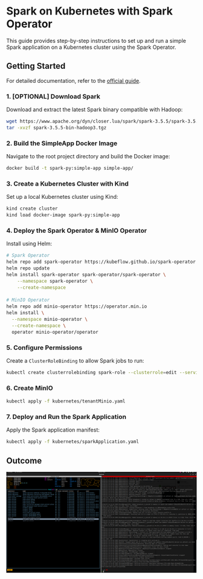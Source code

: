 # Spark on Kubernetes with Spark Operator

This guide provides step-by-step instructions to set up and run a simple Spark application on a Kubernetes cluster using the Spark Operator.

## Getting Started

For detailed documentation, refer to the [official guide](https://www.kubeflow.org/docs/components/spark-operator/getting-started/).

### 1. [OPTIONAL] Download Spark

Download and extract the latest Spark binary compatible with Hadoop:

```bash
wget https://www.apache.org/dyn/closer.lua/spark/spark-3.5.5/spark-3.5.5-bin-hadoop3.tgz
tar -xvzf spark-3.5.5-bin-hadoop3.tgz
```

### 2. Build the SimpleApp Docker Image

Navigate to the root project directory and build the Docker image:

```bash
docker build -t spark-py:simple-app simple-app/
```

### 3. Create a Kubernetes Cluster with Kind

Set up a local Kubernetes cluster using Kind:

```bash
kind create cluster
kind load docker-image spark-py:simple-app
```

### 4. Deploy the Spark Operator & MinIO Operator

Install using Helm:

```bash
# Spark Operator
helm repo add spark-operator https://kubeflow.github.io/spark-operator
helm repo update
helm install spark-operator spark-operator/spark-operator \
    --namespace spark-operator \
    --create-namespace

# MinIO Operator
helm repo add minio-operator https://operator.min.io
helm install \
  --namespace minio-operator \
  --create-namespace \
  operator minio-operator/operator
```

### 5. Configure Permissions

Create a `ClusterRoleBinding` to allow Spark jobs to run:

```bash
kubectl create clusterrolebinding spark-role --clusterrole=edit --serviceaccount=default:default --namespace=default
```

### 6. Create MinIO

```bash
kubectl apply -f kubernetes/tenantMinio.yaml
```

### 7. Deploy and Run the Spark Application

Apply the Spark application manifest:

```bash
kubectl apply -f kubernetes/sparkApplication.yaml
```

## Outcome

![outcome](./assets/outcome.png)

